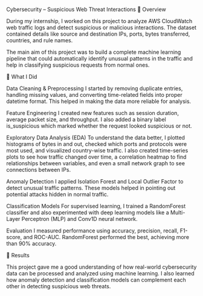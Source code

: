 Cybersecurity – Suspicious Web Threat Interactions
📌 Overview

During my internship, I worked on this project to analyze AWS CloudWatch web traffic logs and detect suspicious or malicious interactions. The dataset contained details like source and destination IPs, ports, bytes transferred, countries, and rule names.

The main aim of this project was to build a complete machine learning pipeline that could automatically identify unusual patterns in the traffic and help in classifying suspicious requests from normal ones.

🔹 What I Did

Data Cleaning & Preprocessing
I started by removing duplicate entries, handling missing values, and converting time-related fields into proper datetime format. This helped in making the data more reliable for analysis.

Feature Engineering
I created new features such as session duration, average packet size, and throughput. I also added a binary label is_suspicious which marked whether the request looked suspicious or not.

Exploratory Data Analysis (EDA)
To understand the data better, I plotted histograms of bytes in and out, checked which ports and protocols were most used, and visualized country-wise traffic. I also created time-series plots to see how traffic changed over time, a correlation heatmap to find relationships between variables, and even a small network graph to see connections between IPs.

Anomaly Detection
I applied Isolation Forest and Local Outlier Factor to detect unusual traffic patterns. These models helped in pointing out potential attacks hidden in normal traffic.

Classification Models
For supervised learning, I trained a RandomForest classifier and also experimented with deep learning models like a Multi-Layer Perceptron (MLP) and Conv1D neural network.

Evaluation
I measured performance using accuracy, precision, recall, F1-score, and ROC-AUC. RandomForest performed the best, achieving more than 90% accuracy.

🔹 Results

This project gave me a good understanding of how real-world cybersecurity data can be processed and analyzed using machine learning. I also learned how anomaly detection and classification models can complement each other in detecting suspicious web threats.
